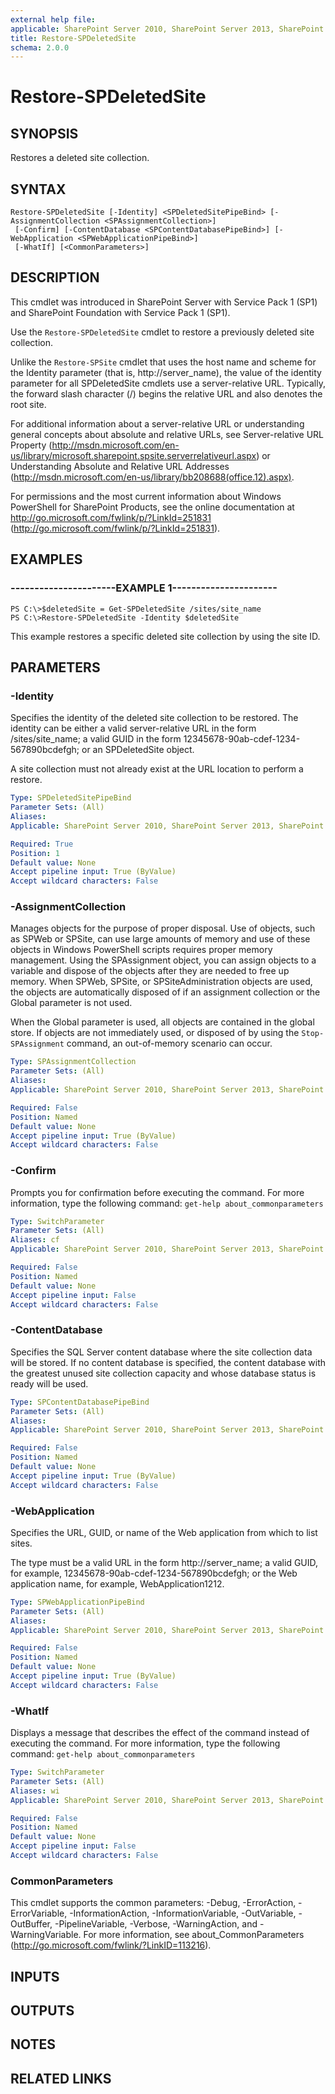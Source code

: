 ```yaml
---
external help file: 
applicable: SharePoint Server 2010, SharePoint Server 2013, SharePoint Server 2016
title: Restore-SPDeletedSite
schema: 2.0.0
---
```


# Restore-SPDeletedSite

## SYNOPSIS
Restores a deleted site collection.


## SYNTAX

```
Restore-SPDeletedSite [-Identity] <SPDeletedSitePipeBind> [-AssignmentCollection <SPAssignmentCollection>]
 [-Confirm] [-ContentDatabase <SPContentDatabasePipeBind>] [-WebApplication <SPWebApplicationPipeBind>]
 [-WhatIf] [<CommonParameters>]
```

## DESCRIPTION
This cmdlet was introduced in SharePoint Server with Service Pack 1 (SP1) and SharePoint Foundation with Service Pack 1 (SP1).

Use the `Restore-SPDeletedSite` cmdlet to restore a previously deleted site collection.

Unlike the `Restore-SPSite` cmdlet that uses the host name and scheme for the Identity parameter (that is, http://server_name), the value of the identity parameter for all SPDeletedSite cmdlets use a server-relative URL.
Typically, the forward slash character (/) begins the relative URL and also denotes the root site.

For additional information about a server-relative URL or understanding general concepts about absolute and relative URLs, see Server-relative URL Property (http://msdn.microsoft.com/en-us/library/microsoft.sharepoint.spsite.serverrelativeurl.aspx) or Understanding Absolute and Relative URL Addresses (http://msdn.microsoft.com/en-us/library/bb208688(office.12).aspx).

For permissions and the most current information about Windows PowerShell for SharePoint Products, see the online documentation at http://go.microsoft.com/fwlink/p/?LinkId=251831 (http://go.microsoft.com/fwlink/p/?LinkId=251831).


## EXAMPLES

### ----------------------EXAMPLE 1----------------------
```
PS C:\>$deletedSite = Get-SPDeletedSite /sites/site_name
PS C:\>Restore-SPDeletedSite -Identity $deletedSite
```

This example restores a specific deleted site collection by using the site ID.


## PARAMETERS

### -Identity
Specifies the identity of the deleted site collection to be restored.
The identity can be either a valid server-relative URL in the form /sites/site_name; a valid GUID in the form 12345678-90ab-cdef-1234-567890bcdefgh; or an SPDeletedSite object.

A site collection must not already exist at the URL location to perform a restore.

```yaml
Type: SPDeletedSitePipeBind
Parameter Sets: (All)
Aliases: 
Applicable: SharePoint Server 2010, SharePoint Server 2013, SharePoint Server 2016

Required: True
Position: 1
Default value: None
Accept pipeline input: True (ByValue)
Accept wildcard characters: False
```

### -AssignmentCollection
Manages objects for the purpose of proper disposal.
Use of objects, such as SPWeb or SPSite, can use large amounts of memory and use of these objects in Windows PowerShell scripts requires proper memory management.
Using the SPAssignment object, you can assign objects to a variable and dispose of the objects after they are needed to free up memory.
When SPWeb, SPSite, or SPSiteAdministration objects are used, the objects are automatically disposed of if an assignment collection or the Global parameter is not used.

When the Global parameter is used, all objects are contained in the global store.
If objects are not immediately used, or disposed of by using the `Stop-SPAssignment` command, an out-of-memory scenario can occur.

```yaml
Type: SPAssignmentCollection
Parameter Sets: (All)
Aliases: 
Applicable: SharePoint Server 2010, SharePoint Server 2013, SharePoint Server 2016

Required: False
Position: Named
Default value: None
Accept pipeline input: True (ByValue)
Accept wildcard characters: False
```

### -Confirm
Prompts you for confirmation before executing the command.
For more information, type the following command: `get-help about_commonparameters`

```yaml
Type: SwitchParameter
Parameter Sets: (All)
Aliases: cf
Applicable: SharePoint Server 2010, SharePoint Server 2013, SharePoint Server 2016

Required: False
Position: Named
Default value: None
Accept pipeline input: False
Accept wildcard characters: False
```

### -ContentDatabase
Specifies the SQL Server content database where the site collection data will be stored.
If no content database is specified, the content database with the greatest unused site collection capacity and whose database status is ready will be used.

```yaml
Type: SPContentDatabasePipeBind
Parameter Sets: (All)
Aliases: 
Applicable: SharePoint Server 2010, SharePoint Server 2013, SharePoint Server 2016

Required: False
Position: Named
Default value: None
Accept pipeline input: True (ByValue)
Accept wildcard characters: False
```

### -WebApplication
Specifies the URL, GUID, or name of the Web application from which to list sites.

The type must be a valid URL in the form http://server_name; a valid GUID, for example, 12345678-90ab-cdef-1234-567890bcdefgh; or the Web application name, for example, WebApplication1212.

```yaml
Type: SPWebApplicationPipeBind
Parameter Sets: (All)
Aliases: 
Applicable: SharePoint Server 2010, SharePoint Server 2013, SharePoint Server 2016

Required: False
Position: Named
Default value: None
Accept pipeline input: True (ByValue)
Accept wildcard characters: False
```

### -WhatIf
Displays a message that describes the effect of the command instead of executing the command.
For more information, type the following command: `get-help about_commonparameters`

```yaml
Type: SwitchParameter
Parameter Sets: (All)
Aliases: wi
Applicable: SharePoint Server 2010, SharePoint Server 2013, SharePoint Server 2016

Required: False
Position: Named
Default value: None
Accept pipeline input: False
Accept wildcard characters: False
```

### CommonParameters
This cmdlet supports the common parameters: -Debug, -ErrorAction, -ErrorVariable, -InformationAction, -InformationVariable, -OutVariable, -OutBuffer, -PipelineVariable, -Verbose, -WarningAction, and -WarningVariable. For more information, see about_CommonParameters (http://go.microsoft.com/fwlink/?LinkID=113216).

## INPUTS

## OUTPUTS

## NOTES

## RELATED LINKS
